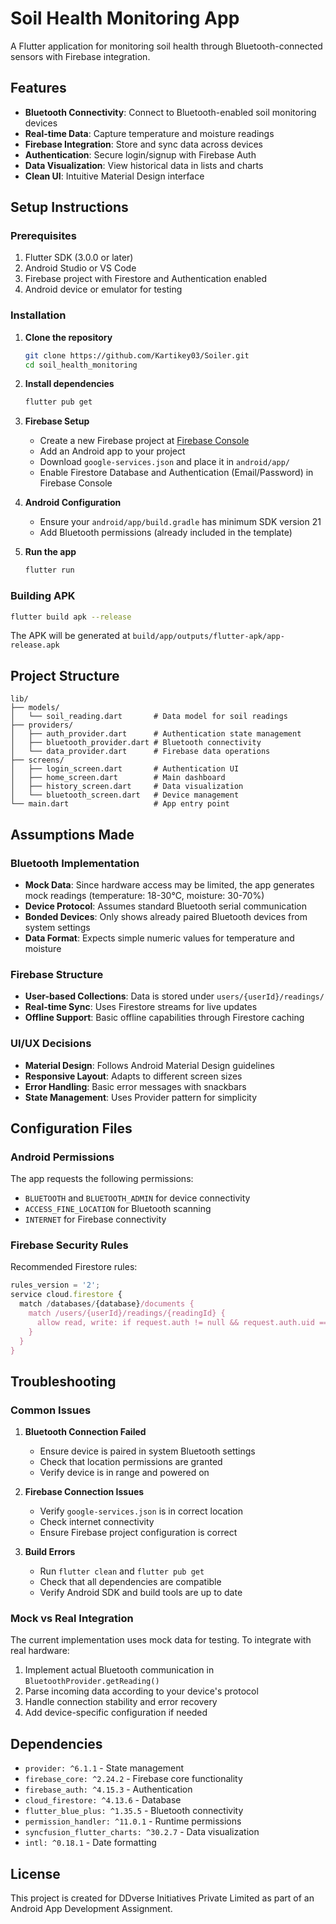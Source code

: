 # Soil Health Monitoring App

A Flutter application for monitoring soil health through Bluetooth-connected sensors with Firebase integration.

## Features

- **Bluetooth Connectivity**: Connect to Bluetooth-enabled soil monitoring devices
- **Real-time Data**: Capture temperature and moisture readings
- **Firebase Integration**: Store and sync data across devices
- **Authentication**: Secure login/signup with Firebase Auth
- **Data Visualization**: View historical data in lists and charts
- **Clean UI**: Intuitive Material Design interface

## Setup Instructions

### Prerequisites

1. Flutter SDK (3.0.0 or later)
2. Android Studio or VS Code
3. Firebase project with Firestore and Authentication enabled
4. Android device or emulator for testing

### Installation

1. **Clone the repository**
   ```bash
   git clone https://github.com/Kartikey03/Soiler.git
   cd soil_health_monitoring
   ```

2. **Install dependencies**
   ```bash
   flutter pub get
   ```

3. **Firebase Setup**
    - Create a new Firebase project at [Firebase Console](https://console.firebase.google.com/)
    - Add an Android app to your project
    - Download `google-services.json` and place it in `android/app/`
    - Enable Firestore Database and Authentication (Email/Password) in Firebase Console

4. **Android Configuration**
    - Ensure your `android/app/build.gradle` has minimum SDK version 21
    - Add Bluetooth permissions (already included in the template)

5. **Run the app**
   ```bash
   flutter run
   ```

### Building APK

```bash
flutter build apk --release
```

The APK will be generated at `build/app/outputs/flutter-apk/app-release.apk`

## Project Structure

```
lib/
├── models/
│   └── soil_reading.dart       # Data model for soil readings
├── providers/
│   ├── auth_provider.dart      # Authentication state management
│   ├── bluetooth_provider.dart # Bluetooth connectivity
│   └── data_provider.dart      # Firebase data operations
├── screens/
│   ├── login_screen.dart       # Authentication UI
│   ├── home_screen.dart        # Main dashboard
│   ├── history_screen.dart     # Data visualization
│   └── bluetooth_screen.dart   # Device management
└── main.dart                   # App entry point
```

## Assumptions Made

### Bluetooth Implementation
- **Mock Data**: Since hardware access may be limited, the app generates mock readings (temperature: 18-30°C, moisture: 30-70%)
- **Device Protocol**: Assumes standard Bluetooth serial communication
- **Bonded Devices**: Only shows already paired Bluetooth devices from system settings
- **Data Format**: Expects simple numeric values for temperature and moisture

### Firebase Structure
- **User-based Collections**: Data is stored under `users/{userId}/readings/`
- **Real-time Sync**: Uses Firestore streams for live updates
- **Offline Support**: Basic offline capabilities through Firestore caching

### UI/UX Decisions
- **Material Design**: Follows Android Material Design guidelines
- **Responsive Layout**: Adapts to different screen sizes
- **Error Handling**: Basic error messages with snackbars
- **State Management**: Uses Provider pattern for simplicity

## Configuration Files

### Android Permissions
The app requests the following permissions:
- `BLUETOOTH` and `BLUETOOTH_ADMIN` for device connectivity
- `ACCESS_FINE_LOCATION` for Bluetooth scanning
- `INTERNET` for Firebase connectivity

### Firebase Security Rules
Recommended Firestore rules:
```javascript
rules_version = '2';
service cloud.firestore {
  match /databases/{database}/documents {
    match /users/{userId}/readings/{readingId} {
      allow read, write: if request.auth != null && request.auth.uid == userId;
    }
  }
}
```

## Troubleshooting

### Common Issues

1. **Bluetooth Connection Failed**
    - Ensure device is paired in system Bluetooth settings
    - Check that location permissions are granted
    - Verify device is in range and powered on

2. **Firebase Connection Issues**
    - Verify `google-services.json` is in correct location
    - Check internet connectivity
    - Ensure Firebase project configuration is correct

3. **Build Errors**
    - Run `flutter clean` and `flutter pub get`
    - Check that all dependencies are compatible
    - Verify Android SDK and build tools are up to date

### Mock vs Real Integration

The current implementation uses mock data for testing. To integrate with real hardware:

1. Implement actual Bluetooth communication in `BluetoothProvider.getReading()`
2. Parse incoming data according to your device's protocol
3. Handle connection stability and error recovery
4. Add device-specific configuration if needed

## Dependencies

- `provider: ^6.1.1` - State management
- `firebase_core: ^2.24.2` - Firebase core functionality
- `firebase_auth: ^4.15.3` - Authentication
- `cloud_firestore: ^4.13.6` - Database
- `flutter_blue_plus: ^1.35.5` - Bluetooth connectivity
- `permission_handler: ^11.0.1` - Runtime permissions
- `syncfusion_flutter_charts: ^30.2.7` - Data visualization
- `intl: ^0.18.1` - Date formatting

## License

This project is created for DDverse Initiatives Private Limited as part of an Android App Development Assignment.
